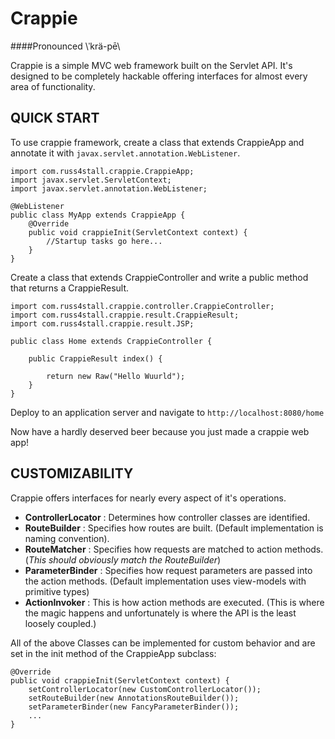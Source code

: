 # Crappie

####Pronounced \ˈkrä-pē\

Crappie is a simple MVC web framework built on the Servlet API. It's designed to be completely hackable offering interfaces for almost every area of functionality.

## QUICK START
To use crappie framework, create a class that extends CrappieApp and annotate it with `javax.servlet.annotation.WebListener`.

```
import com.russ4stall.crappie.CrappieApp;
import javax.servlet.ServletContext;
import javax.servlet.annotation.WebListener;

@WebListener
public class MyApp extends CrappieApp {
    @Override
    public void crappieInit(ServletContext context) {
        //Startup tasks go here...
    }
}
```

Create a class that extends CrappieController and write a public method that returns a CrappieResult.

```
import com.russ4stall.crappie.controller.CrappieController;
import com.russ4stall.crappie.result.CrappieResult;
import com.russ4stall.crappie.result.JSP;

public class Home extends CrappieController {

    public CrappieResult index() {

        return new Raw("Hello Wuurld");
    }
}
```

Deploy to an application server and navigate to `http://localhost:8080/home`


Now have a hardly deserved beer because you just made a crappie web app!

## CUSTOMIZABILITY
Crappie offers interfaces for nearly every aspect of it's operations.
- **ControllerLocator** : Determines how controller classes are identified.
- **RouteBuilder** : Specifies how routes are built. (Default implementation is naming convention).
- **RouteMatcher** : Specifies how requests are matched to action methods. (*This should obviously match the RouteBuilder*)
- **ParameterBinder** : Specifies how request parameters are passed into the action methods. (Default implementation uses view-models with primitive types)
- **ActionInvoker** : This is how action methods are executed. (This is where the magic happens and unfortunately is where the API is the least loosely coupled.) 

All of the above Classes can be implemented for custom behavior and are set in the init method of the CrappieApp subclass:
```
@Override
public void crappieInit(ServletContext context) {
    setControllerLocator(new CustomControllerLocator());
    setRouteBuilder(new AnnotationsRouteBuilder());
    setParameterBinder(new FancyParameterBinder());
    ...
}
```

